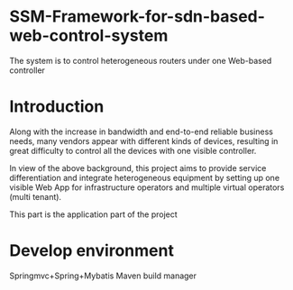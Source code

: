# SSM-Framework-for-sdn-based-web-control-system
The system is to control heterogeneous routers under one Web-based controller
# Introduction

Along with the increase in bandwidth and end-to-end reliable business needs, many vendors appear with different kinds of devices, resulting in great difficulty to control all the devices with one visible controller.

In view of the above background, this project aims to provide service differentiation and integrate heterogeneous equipment by setting up one visible Web App for infrastructure operators and multiple virtual operators (multi tenant).

This part is the application part of the project

# Develop environment

Springmvc+Spring+Mybatis
Maven build manager
